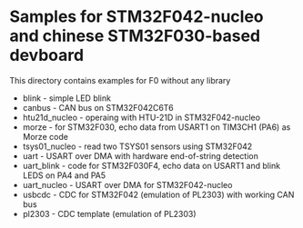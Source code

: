 Samples for STM32F042-nucleo and chinese STM32F030-based devboard
=================================

This directory contains examples for F0 without any library

- blink - simple LED blink
- canbus - CAN bus on STM32F042C6T6
- htu21d_nucleo - operaing with HTU-21D in STM32F042-nucleo
- morze - for STM32F030, echo data from USART1 on TIM3CH1 (PA6) as Morze code
- tsys01_nucleo - read two TSYS01 sensors using STM32F042
- uart - USART over DMA with hardware end-of-string detection
- uart_blink - code for STM32F030F4, echo data on USART1 and blink LEDS on PA4 and PA5
- uart_nucleo - USART over DMA for STM32F042-nucleo
- usbcdc - CDC for STM32F042 (emulation of PL2303) with working CAN bus
- pl2303 - CDC template (emulation of PL2303)
